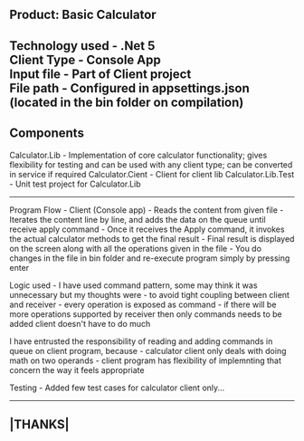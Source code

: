 Product: Basic Calculator
-------------------------

Technology used - .Net 5 <br/>
Client Type - Console App <br/>
Input file - Part of Client project <br/>
File path - Configured in appsettings.json (located in the bin folder on compilation)
--------------------------------------------------------------------------------------------------

Components
----------
Calculator.Lib - Implementation of core calculator functionality; gives flexibility for testing and can be used with any client type; can be converted in service if required
Calculator.Cient - Client for client lib
Calculator.Lib.Test - Unit test project for Calculator.Lib

-----------------------------------------------------------------------------------------------------------------------------------------------------------------------------
	 

Program Flow -
Client (Console app) 
	- Reads the content from given file
	- Iterates the content line by line, and adds the data on the queue until receive apply command
	- Once it receives the Apply command, it invokes the actual calculator methods to get the final result
	- Final result is displayed on the screen along with all the operations given in the file
	- You do changes in the file in bin folder and re-execute program simply by pressing enter

Logic used -
I have used command pattern, some may think it was unnecessary but my thoughts were
	- to avoid tight coupling between client and receiver
	- every operation is exposed as command
	- if there will be more operations supported by receiver then only commands needs to be added client doesn't have to do much

I have entrusted the responsibility of reading and adding commands in queue on client program, because
	- calculator client only deals with doing math on two operands
	- client program has flexibility of implemnting that concern the way it feels appropriate

Testing -
Added few test cases for calculator client only...


 ------
|THANKS| 
 ------
	
	



